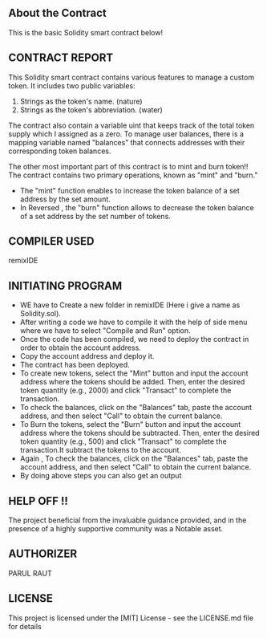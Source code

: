## About the Contract
This is the basic Solidity smart contract below!

## CONTRACT REPORT 
This Solidity smart contract contains various features to manage a custom token. It includes two public variables: 
1. Strings as the token's name. (nature)
2. Strings as the token's abbreviation. (water)

The contract also contain a variable uint that keeps track of the total token supply which I assigned as a zero. 
To manage user balances, there is a mapping variable named "balances" that connects addresses with their corresponding token balances.

The other most important part of this contract is to mint and burn token!!
The contract contains two primary operations, known as "mint" and "burn." 
* The "mint" function enables to increase the token balance of a set address by the set amount. 
* In Reversed , the "burn" function allows to decrease the token balance of a set address by the set number of tokens.

## COMPILER USED
 remixIDE 

## INITIATING PROGRAM 
* WE have to Create a new folder in remixIDE (Here i give a name as Solidity.sol).
* After writing a code we have to compile it with the help of side menu where we have to select "Compile and Run" option.
* Once the code has been compiled, we need to deploy the contract in order to obtain the account address.
* Copy the account address and deploy it.
* The contract has been deployed.
* To create new tokens, select the "Mint" button and input the account address where the tokens should be added. Then, enter the desired token quantity (e.g., 2000) and click "Transact" to complete the transaction.
* To check the balances, click on the "Balances" tab, paste the account address, and then select "Call" to obtain the current balance.
* To Burn the tokens, select the "Burn" button and input the account address where the tokens should be subtracted. Then, enter the desired token quantity (e.g., 500) and click "Transact" to complete the transaction.It subtract the tokens to the account.
* Again , To check the balances, click on the "Balances" tab, paste the account address, and then select "Call" to obtain the current balance.
* By doing above steps you can also get an output

## HELP OFF !!

The project beneficial from the invaluable guidance provided, and in the presence of a highly supportive community was a Notable asset.

## AUTHORIZER
PARUL RAUT

## LICENSE
This project is licensed under the [MIT] License - see the LICENSE.md file for details
